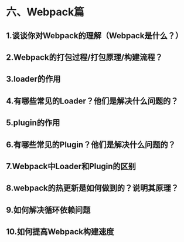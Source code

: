 # 六、Webpack篇

## 1.谈谈你对Webpack的理解（Webpack是什么？）
## 2.Webpack的打包过程/打包原理/构建流程？
## 3.loader的作用
## 4.有哪些常见的Loader？他们是解决什么问题的？
## 5.plugin的作用
## 6.有哪些常见的Plugin？他们是解决什么问题的？
## 7.Webpack中Loader和Plugin的区别
## 8.webpack的热更新是如何做到的？说明其原理？
## 9.如何解决循环依赖问题
## 10.如何提高Webpack构建速度

